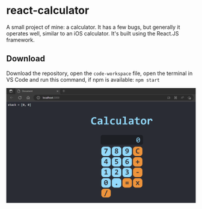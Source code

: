 # react-calculator
A small project of mine: a calculator. It has a few bugs, but generally it operates well, similar to an iOS calculator. It's built using the React.JS framework.

## Download
Download the repository, open the `code-workspace` file, open the terminal in VS Code and run this command, if npm is available:
`npm start`

![](https://github.com/for-loop9/react-calculator/blob/master/shot.png?raw=true)
